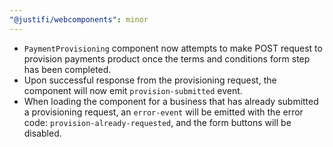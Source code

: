 ```yaml
---
"@justifi/webcomponents": minor
---
```


- `PaymentProvisioning` component now attempts to make POST request to provision payments product once the terms and conditions form step has been completed. 
- Upon successful response from the provisioning request, the component will now emit `provision-submitted` event. 
- When loading the component for a business that has already submitted a provisioning request, an `error-event` will be emitted with the error code: `provision-already-requested`, and the form buttons will be disabled. 